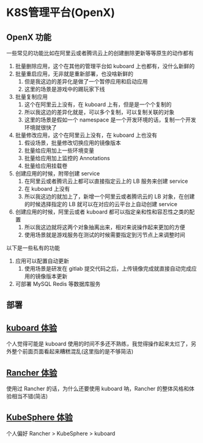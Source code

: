 # K8S管理平台(OpenX)

<!-- ## 本地运行

```sh
npm cache clean --force
npm install -D
npm run dev
``` -->

## OpenX 功能

一些常见的功能比如在阿里云或者腾讯云上的创建删除更新等等原生的动作都有

1. 批量删除应用，这个在其他的管理平台如 kuboard 上也都有，没什么新鲜的
2. 批量重启应用，无非就是重新部署，也没啥新鲜的
   1. 但是我这边的差异化是做了一个暂停应用和启动应用
   2. 这里的场景是游戏中的踢玩家下线
3. 批量复制应用
   1. 这个在阿里云上没有，在 kuboard 上有，但是是一个个复制的
   2. 所以我这边的差异化就是，可以多个复制，可以复制关联的对象
   3. 这里的场景是假如一个 namespace 是一个开发环境的话，复制一个开发环境就很快了
4. 批量修改应用，这个在阿里云上没有，在 kuboard 上也没有
   1. 假设场景，批量修改切换应用的镜像版本
   2. 批量给应用加上一些环境变量
   3. 批量给应用加上监控的 Annotations
   4. 批量给应用挂载卷
5. 创建应用的时候，附带创建 service
   1. 在阿里云或者腾讯云上都可以直接指定云上的 LB 服务来创建 service
   2. 在 kuboard 上没有
   3. 所以我这边的就加上了，新增一个阿里云或者腾讯云的 LB 对象，在创建的时候选择指定的 LB 就可以在对应的云平台上自动创建 service
6. 创建应用的时候，阿里云或者 kuboard 都可以指定亲和性和容忍性之类的配置
   1. 所以我这边就将这两个对象抽离出来，相对来说操作起来更加的方便
   2. 使用场景就是游戏服务在测试的时候需要指定到污节点上来调整时间

以下是一些私有的功能

1. 应用可以配置自动更新
   1. 使用场景是研发在 gitlab 提交代码之后，上传镜像完成就直接自动完成应用的镜像版本更新
2. 可部署 MySQL Redis 等数据库服务

## 部署

## [kuboard 体验](https://kuboard.cn/install/v3/install.html)

个人觉得可能是 kuboard 使用的时间不多还不熟练，我觉得操作起来太烂了，另外整个前面页面看起来糟糕混乱(这里指的是不够简洁)

## [Rancher 体验](https://github.com/rancher/)

使用过 Rancher 的话，为什么还要使用 kuboard 呐，Rancher 的整体风格和体验相当不错(简洁)

## [KubeSphere 体验](https://github.com/kubesphere/kubesphere)

个人偏好 Rancher > KubeSphere > kuboard
